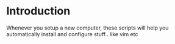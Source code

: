 Introduction
=========

Whenever you setup a new computer, these scripts will help you automatically install and configure stuff..
like vim etc
